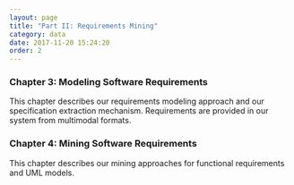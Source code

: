 ```yaml
---
layout: page
title: "Part II: Requirements Mining"
category: data
date: 2017-11-20 15:24:20
order: 2
---
```


### Chapter 3: Modeling Software Requirements
This chapter describes our requirements modeling approach and our specification
extraction mechanism. Requirements are provided in our system from multimodal
formats.


### Chapter 4: Mining Software Requirements
This chapter describes our mining approaches for functional requirements and UML models. 
